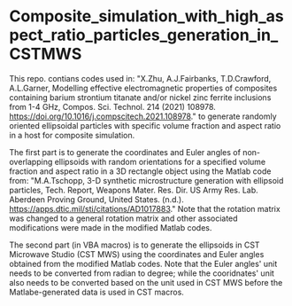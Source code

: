 # Composite_simulation_with_high_aspect_ratio_particles_generation_in_CSTMWS

This repo. contians codes used in:
    "X.Zhu, A.J.Fairbanks, T.D.Crawford, A.L.Garner, Modelling effective electromagnetic properties of composites containing barium strontium titanate and/or nickel zinc ferrite inclusions from 1-4 GHz, Compos. Sci. Technol. 214 (2021) 108978. https://doi.org/10.1016/j.compscitech.2021.108978."
    to generate randomly oriented ellipsoidal particles with specific volume fraction and aspect ratio in a host for composite simulation.

The first part is to generate the coordinates and Euler angles of non-overlapping ellipsoids with random orientations for a specified volume fraction and aspect ratio in a 3D rectangle object using the Matlab code from:
    "M.A.Tschopp, 3-D synthetic microstructure generation with ellipsoid particles, Tech. Report, Weapons Mater. Res. Dir. US Army Res. Lab. Aberdeen Proving Ground, United States. (n.d.). https://apps.dtic.mil/sti/citations/AD1017883."
Note that the rotation matrix was changed to a general rotation matrix and other associated modifications were made in the modified Matlab codes.

The second part (in VBA macros) is to generate the ellipsoids in CST Microwave Studio (CST MWS) using the coordinates and Euler angles obtained from the modified Matlab codes. Note that the Euler angles' unit needs to be converted from radian to degree; while the cooridnates' unit also needs to be converted based on the unit used in CST MWS before the Matlabe-generated data is used in CST macros.
